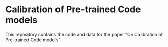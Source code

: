 # Calibration of Pre-trained Code models
This repository contains the code and data for the paper "On Calibration of Pre-trained Code models"
